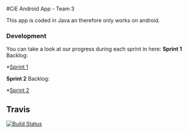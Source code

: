 #CiE Android App - Team 3

This app is coded in Java an therefore only works on android.



### Development

You can take a look at our progress during each sprint in here:
**Sprint 1**
Backlog: 

*[Sprint 1](https://github.com/mobileappdevhm/only_android_app/wiki/Sprint_1_Page)

**Sprint 2**
Backlog:

*[Sprint 2](https://github.com/mobileappdevhm/only_android_app/wiki/Sprint_2_Page)

## Travis

[![Build Status](https://travis-ci.org/freeCodeCamp/how-to-contribute-to-open-source.svg?branch=master)](https://travis-ci.org/mobileappdevhm/only_android_app)
